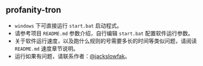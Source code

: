 ## profanity-tron

- `windows` 下可直接运行 `start.bat` 启动程式。
- 请参考项目 `README.md` 参数介绍，自行编辑 `start.bat` 配置软件运行参数。
- 关于软件运行速度，以及跑什么规则的号需要多长的时间等类似问题，请阅读 `README.md` 速度章节说明。
- 运行如果有问题，请联系作者：[@jackslowfak](https://t.me/jackslowfak)。